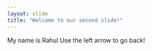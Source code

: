 ```yaml
---
layout: slide
title: "Welcome to our second slide!"
---
```

My name is Rahul
Use the left arrow to go back!
